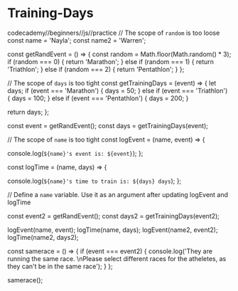 # Training-Days
codecademy//beginners//js//practice
// The scope of `random` is too loose 
const name = 'Nayla';
const name2 = 'Warren';


const getRandEvent = () => {
  const random = Math.floor(Math.random() * 3);
  if (random === 0) {
    return 'Marathon';
  } else if (random === 1) {
    return 'Triathlon';
  } else if (random === 2) {
    return 'Pentathlon';
  }
};



// The scope of `days` is too tight 
const getTrainingDays = (event) => {
let days;
  if (event === 'Marathon') {
   days = 50;
  } else if (event === 'Triathlon') {
    days = 100;
  } else if (event === 'Pentathlon') {
    days = 200;
  }

  return days;
};

const event = getRandEvent();
const days = getTrainingDays(event);

// The scope of `name` is too tight 
const logEvent = (name, event) => {
  
  console.log(`${name}'s event is: ${event}`);
};

const logTime = (name, days) => {
 
  console.log(`${name}'s time to train is: ${days} days`);
};


// Define a `name` variable. Use it as an argument after updating logEvent and logTime 

const event2 = getRandEvent();
const days2 = getTrainingDays(event2);


logEvent(name, event);
logTime(name, days);
logEvent(name2, event2);
logTime(name2, days2);

const samerace = () => {
if (event === event2) { 
  console.log('They are running the same race. \nPlease select different races for the atheletes, as they can\'t be in the same race');
}
};

samerace();
